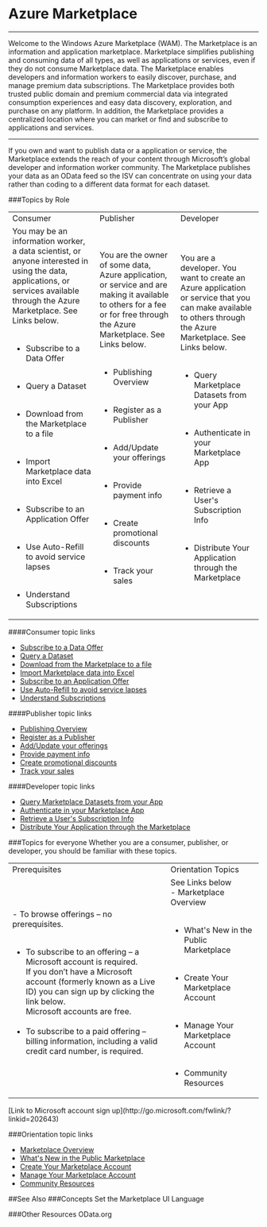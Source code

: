 <properties 
   pageTitle="Azure Marketplace" 
   description="The Azure Marketplace " 
   services="cloud-services" 
   documentationCenter="" 
   authors="kevinscharpenberg" 
   manager="manager-alias" 
   editor=""/>
<tags
   ms.service="marketplace"
   ms.devlang="na"
   ms.topic="article"
   ms.tgt_pltfrm="na"
   ms.workload="data-services" 
   ms.date="02/18/2015"
   ms.author="kevsch"/>

#   Azure Marketplace
 -----------
Welcome to the Windows Azure Marketplace (WAM). The Marketplace is an information and application marketplace. Marketplace simplifies publishing and consuming data of all types, as well as applications or services, even if they do not consume Marketplace data. The Marketplace enables developers and information workers to easily discover, purchase, and manage premium data subscriptions. The Marketplace provides both trusted public domain and premium commercial data via integrated consumption experiences and easy data discovery, exploration, and purchase on any platform. In addition, the Marketplace provides a centralized location where you can market or find and subscribe to applications and services.

 -----------
If you own and want to publish data or a application or service, the Marketplace extends the reach of your content through Microsoft’s global developer and information worker community. The Marketplace publishes your data as an OData feed so the ISV can concentrate on using your data rather than coding to a different data format for each dataset.

###Topics by Role


<table>
<tr><td>Consumer </td><td>Publisher </td><td>Developer</td></tr>
<tr>
<td>You may be an information worker, a data scientist, or anyone interested in using the data, applications, or services available through the Azure Marketplace. See Links below. <br><br>

- Subscribe to a Data Offer<br><br>

- Query a Dataset<br><br>

- Download from the Marketplace to a file<br><br>

- Import Marketplace data into Excel<br><br>

- Subscribe to an Application Offer<br><br>

- Use Auto-Refill to avoid service lapses<br><br>

- Understand Subscriptions </td>

<td>You are the owner of some data, Azure application, or service and are making it available to others for a fee or for free through the Azure Marketplace. See Links below.<br><br>

- Publishing Overview<br><br>

- Register as a Publisher<br><br>

- Add/Update your offerings<br><br>

- Provide payment info<br><br>

- Create promotional discounts<br><br>

- Track your sales </td>

<td>You are a developer. You want to create an Azure application or service that you can make available to others through the Azure Marketplace. See Links below.<br><br>

- Query Marketplace Datasets from your App<br><br>

- Authenticate in your Marketplace App<br><br>

- Retrieve a User's Subscription Info<br><br>

- Distribute Your Application through the Marketplace
</td></tr>
</table>

####Consumer topic links
- [Subscribe to a Data Offer](./marketplace-data-market-subscribe-to-a-data-offer.md)
- [Query a Dataset](./marketplace-data-market-query-a-dataset.md)
- [Download from the Marketplace to a file](./marketplace-data-market-download-from-the-marketplace-to-a-file.md)
- [Import Marketplace data into Excel](./marketplace-data-market-import-marketplace-data-into-excel.md)
- [Subscribe to an Application Offer](./marketplace-data-market-subscribe-to-an-application-offer.md)
- [Use Auto-Refill to avoid service lapses](./marketplace-data-market-use-auto-refill-to-avoid-service-lapses.md)
- [Understand Subscriptions](./marketplace-data-market-understand-subscriptions.md)

####Publisher topic links

- [Publishing Overview](./marketplace-data-market-publishing-overview.md)
- [Register as a Publisher](./marketplace-data-market-register-as-a-publisher.md)
- [Add/Update your offerings](./marketplace-data-market-add-update-your-offerings.md)
- [Provide payment info](./marketplace-data-market-provide-payment-info.md)
- [Create promotional discounts](./marketplace-data-market-create-promotional-discounts.md)
- [Track your sales](./marketplace-data-market-track-your-sales.md)

####Developer topic links
- [Query Marketplace Datasets from your App](./marketplace-data-market-query-marketplace-datasets-from-your-app.md)
- [Authenticate in your Marketplace App](./marketplace-data-market-authenticate-in-your-marketplace-app.md)
- [Retrieve a User's Subscription Info](./marketplace-data-market-retrieve-user-subscription-info.md)
- [Distribute Your Application through the Marketplace](./marketplace-data-market-distribute-your-app.md)


###Topics for everyone
Whether you are a consumer, publisher, or developer, you should be familiar with these topics.

<table>
<tr><td>Prerequisites</td><td>Orientation Topics</td></tr>
<tr>
<td>- To browse offerings – no prerequisites.<br><br>

- To subscribe to an offering – a Microsoft account is required. <br>
If you don’t have a Microsoft account (formerly known as a Live ID) you can sign up by clicking the link below. <br>Microsoft accounts are free.
<br><br>
- To subscribe to a paid offering – <br> billing information, including a valid credit card number, is required.</td>

<td>See Links below
<br>- Marketplace Overview <br><br>

- What's New in the Public Marketplace<br><br>

- Create Your Marketplace Account<br><br>

- Manage Your Marketplace Account<br><br>

- Community Resources
</td></tr>
</table>
[Link to Microsoft account sign up](http://go.microsoft.com/fwlink/?linkid=202643)

###Orientation topic links
- [Marketplace Overview](./marketplace-data-market-marketplace-overview.md) <br>
- [What's New in the Public Marketplace](./marketplace-data-market-whats-new-in-the-public-marketplace.md)<br>
- [Create Your Marketplace Account](./marketplace-data-market-create-your-marketplace-account.md)<br>
- [Manage Your Marketplace Account](./marketplace-data-market-manage-your-marketplace-account.md)<br>
- [Community Resources](./marketplace-data-market-community-resources.md)

##See Also
###Concepts
Set the Marketplace UI Language

###Other Resources
OData.org

